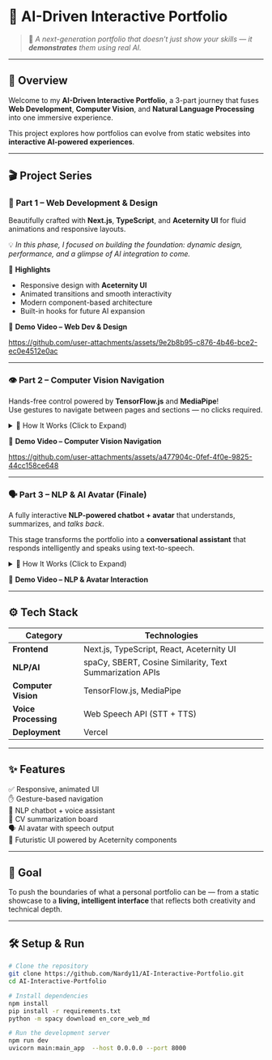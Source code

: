 # 🧠 AI-Driven Interactive Portfolio  

> 🚀 *A next-generation portfolio that doesn’t just show your skills — it **demonstrates** them using real AI.*  

---

## 🌟 Overview  

Welcome to my **AI-Driven Interactive Portfolio**, a 3-part journey that fuses **Web Development**, **Computer Vision**, and **Natural Language Processing** into one immersive experience.  

This project explores how portfolios can evolve from static websites into **interactive AI-powered experiences**.  

---

## 🎬 Project Series  

### 🧩 Part 1 – Web Development & Design  

Beautifully crafted with **Next.js**, **TypeScript**, and **Aceternity UI** for fluid animations and responsive layouts.  

💡 *In this phase, I focused on building the foundation: dynamic design, performance, and a glimpse of AI integration to come.*  

🔹 **Highlights**  
- Responsive design with **Aceternity UI**  
- Animated transitions and smooth interactivity  
- Modern component-based architecture  
- Built-in hooks for future AI expansion  

🎥 **Demo Video – Web Dev & Design**  

https://github.com/user-attachments/assets/9e2b8b95-c876-4b46-bce2-ec0e4512e0ac


---

### 👁️ Part 2 – Computer Vision Navigation  

Hands-free control powered by **TensorFlow.js** and **MediaPipe**!  
Use gestures to navigate between pages and sections — no clicks required.  

<details>
<summary>🧠 How It Works (Click to Expand)</summary>

- Real-time camera input processed with **MediaPipe Hands**  
- Gesture detection (swipes, clicks, direction) via **TensorFlow.js**  
- Integrated into React for fluid section transitions  
- Future-ready for AR/VR extensions  

</details>

🎥 **Demo Video – Computer Vision Navigation**  

https://github.com/user-attachments/assets/a477904c-0fef-4f0e-9825-44cc158ce648

---

### 🗣️ Part 3 – NLP & AI Avatar (Finale)  

A fully interactive **NLP-powered chatbot + avatar** that understands, summarizes, and *talks back*.  

This stage transforms the portfolio into a **conversational assistant** that responds intelligently and speaks using text-to-speech.  

<details>
<summary>🧠 How It Works (Click to Expand)</summary>

- **Text Preprocessing:** Tokenization, stopword removal, lemmatization  
- **NER & POS Tagging:** Extracts entities using **spaCy**  
- **Word Embeddings (SBERT):** Transforms text into semantic vectors  
- **Cosine Similarity:** Matches queries with stored answers  
- **Summarization Board:** Condenses CV into key highlights  
- **Voice Integration:** Speech-to-text + text-to-speech for hands-free chat  
- **AI Avatar:** Digital version of me that responds verbally to user questions  

</details>

🎥 **Demo Video – NLP & Avatar Interaction**  



---

## ⚙️ Tech Stack  

| Category | Technologies |
|-----------|--------------|
| **Frontend** | Next.js, TypeScript, React, Aceternity UI |
| **NLP/AI** | spaCy, SBERT, Cosine Similarity, Text Summarization APIs |
| **Computer Vision** | TensorFlow.js, MediaPipe |
| **Voice Processing** | Web Speech API (STT + TTS) |
| **Deployment** | Vercel |

---

## ✨ Features  

✅ Responsive, animated UI  
✋ Gesture-based navigation  
🧠 NLP chatbot + voice assistant  
📄 CV summarization board  
🗣️ AI avatar with speech output  
🎨 Futuristic UI powered by Aceternity components  

---

## 🧠 Goal  

To push the boundaries of what a personal portfolio can be — from a static showcase to a **living, intelligent interface** that reflects both creativity and technical depth.  

---

## 🛠️ Setup & Run  

```bash
# Clone the repository
git clone https://github.com/Nardy11/AI-Interactive-Portfolio.git
cd AI-Interactive-Portfolio

# Install dependencies
npm install
pip install -r requirements.txt
python -m spacy download en_core_web_md

# Run the development server
npm run dev
uvicorn main:main_app  --host 0.0.0.0 --port 8000
